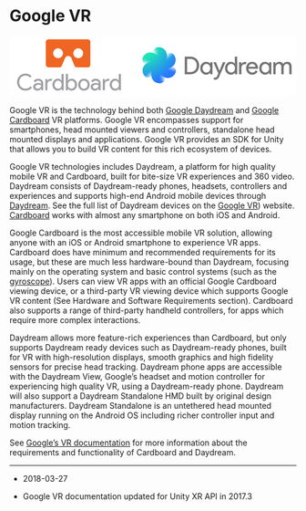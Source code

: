 # Google VR

![](../uploads/Main/cardboard_and_daydrea_logos.png)

Google VR is the technology behind both [Google Daydream](https://developers.google.com/vr/daydream/overview) and [Google Cardboard](https://developers.google.com/vr/cardboard/overview) VR platforms. Google VR encompasses support for smartphones, head mounted viewers and controllers, standalone head mounted displays and applications. Google VR provides an SDK for Unity that allows you to build VR content for this rich ecosystem of devices.

Google VR technologies includes Daydream, a platform for high quality mobile VR and Cardboard, built for bite-size VR experiences and 360 video. Daydream consists of Daydream-ready phones, headsets, controllers and experiences and supports high-end Android mobile devices through [Daydream](https://vr.google.com/daydream/smartphonevr/phones/). See the full list of Daydream devices on the [Google VR](https://vr.google.com/daydream/smartphonevr/phones/)) website. [Cardboard](https://vr.google.com/cardboard/developers/) works with almost any smartphone on both iOS and Android.

Google Cardboard is the most accessible mobile VR solution, allowing anyone with an iOS or Android smartphone to experience VR apps. Cardboard does have minimum and recommended requirements for its usage, but these are much less hardware-bound than Daydream, focusing mainly on the operating system and basic control systems (such as the [gyroscope](https://en.wikipedia.org/wiki/Gyroscope)). Users can view VR apps with an official Google Cardboard viewing device, or a third-party VR viewing device which supports Google VR content (See Hardware and Software Requirements section). Cardboard also supports a range of third-party handheld controllers, for apps which require more complex interactions.

Daydream allows more feature-rich experiences than Cardboard, but only supports Daydream ready devices such as  Daydream-ready phones, built for VR with high-resolution displays, smooth graphics and high fidelity sensors for precise head tracking. Daydream phone apps are accessible with the Daydream View, Google’s headset and motion controller for experiencing high quality VR, using a Daydream-ready phone. Daydream will also support a Daydream Standalone HMD built by original design manufacturers. Daydream Standalone is an untethered head mounted display running on the Android OS including richer controller input and motion tracking.

See [Google’s VR documentation](https://developers.google.com/vr/) for more information about the requirements and functionality of Cardboard and Daydream.

---
* <span class="page-edit">2018-03-27 <!-- include IncludeTextNewPageYesEdit --></span>

* <span class="page-history">Google VR documentation updated for Unity XR API in 2017.3</span>